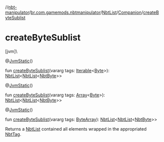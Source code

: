 //[nbt-manipulator](../../../../index.md)/[br.com.gamemods.nbtmanipulator](../../index.md)/[NbtList](../index.md)/[Companion](index.md)/[createByteSublist](create-byte-sublist.md)

# createByteSublist

[jvm]\

@[JvmStatic](https://kotlinlang.org/api/latest/jvm/stdlib/kotlin.jvm/-jvm-static/index.html)()

fun [createByteSublist](create-byte-sublist.md)(vararg tags: [Iterable](https://kotlinlang.org/api/latest/jvm/stdlib/kotlin.collections/-iterable/index.html)<[Byte](https://kotlinlang.org/api/latest/jvm/stdlib/kotlin/-byte/index.html)>): [NbtList](../index.md)<[NbtList](../index.md)<[NbtByte](../../-nbt-byte/index.md)>>

@[JvmStatic](https://kotlinlang.org/api/latest/jvm/stdlib/kotlin.jvm/-jvm-static/index.html)()

fun [createByteSublist](create-byte-sublist.md)(vararg tags: [Array](https://kotlinlang.org/api/latest/jvm/stdlib/kotlin/-array/index.html)<[Byte](https://kotlinlang.org/api/latest/jvm/stdlib/kotlin/-byte/index.html)>): [NbtList](../index.md)<[NbtList](../index.md)<[NbtByte](../../-nbt-byte/index.md)>>

@[JvmStatic](https://kotlinlang.org/api/latest/jvm/stdlib/kotlin.jvm/-jvm-static/index.html)()

fun [createByteSublist](create-byte-sublist.md)(vararg tags: [ByteArray](https://kotlinlang.org/api/latest/jvm/stdlib/kotlin/-byte-array/index.html)): [NbtList](../index.md)<[NbtList](../index.md)<[NbtByte](../../-nbt-byte/index.md)>>

Returns a [NbtList](../index.md) contained all elements wrapped in the appropriated [NbtTag](../../-nbt-tag/index.md).
